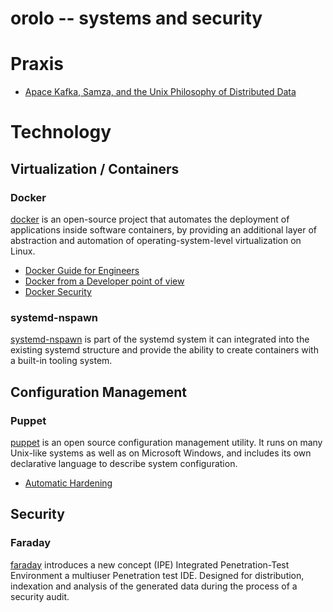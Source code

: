 orolo -- systems and security
=============================

# Praxis

 - [Apace Kafka, Samza, and the Unix Philosophy of Distributed Data](http://www.confluent.io/blog/apache-kafka-samza-and-the-unix-philosophy-of-distributed-data)

# Technology

## Virtualization / Containers

### Docker
[docker](https://www.docker.com/)
is an open-source project that automates the deployment of applications inside
software containers, by providing an additional layer of abstraction and
automation of operating-system-level virtualization on Linux.

 - [Docker Guide for Engineers](https://zwischenzugs.wordpress.com/2015/03/14/docker-in-practice-a-guide-for-engineers/)
 - [Docker from a Developer point of view](http://tomassetti.me/getting-started-with-docker-from-a-developer-point-of-view-how-to-build-an-environment-you-can-trust/)
 - [Docker Security](http://docs.docker.com/articles/security/)

### systemd-nspawn
[systemd-nspawn](http://www.freedesktop.org/software/systemd/man/systemd-nspawn.html)
is part of the systemd system it can integrated into the existing systemd structure and
provide the ability to create containers with a built-in tooling system.

## Configuration Management

### Puppet
[puppet](https://puppetlabs.com/)
is an open source configuration management utility. It runs on many Unix-like
systems as well as on Microsoft Windows, and includes its own declarative
language to describe system configuration.

 - [Automatic Hardening](https://telekomlabs.github.io/)

## Security

### Faraday
[faraday](https://github.com/infobyte/faraday/)
introduces a new concept (IPE) Integrated Penetration-Test Environment a
multiuser Penetration test IDE. Designed for distribution, indexation and
analysis of the generated data during the process of a security audit.
